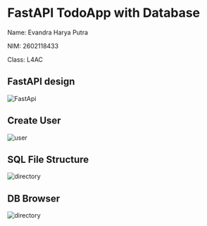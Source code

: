 # FastAPI TodoApp with Database

Name: Evandra Harya Putra

NIM: 2602118433

Class: L4AC

## FastAPI design

![FastApi](/react-todo-list/frontendsrc/assets/Dashboard.png)

## Create User

![user](/react-todo-list/src/assets/user.png)

## SQL File Structure

![directory](/react-todo-list/src/assets/directory.png)

## DB Browser

![directory](/react-todo-list/src/assets/DB_browser.png)
